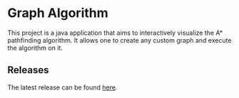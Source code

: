 # Graph Algorithm
This project is a java application that aims to interactively visualize
the A* pathfinding algorithm. It allows one to create any custom graph
and execute the algorithm on it.

## Releases
The latest release can be found
[here](https://github.com/nicholas-roether/graph-algorithm/releases/tag/v1.0.1).
